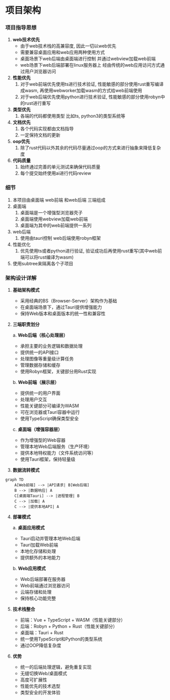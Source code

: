 # 项目架构

### 项目指导思想

1. **web技术优先**
    + 由于web技术栈的高兼容度, 因此一切以web优先
    + 需要兼容桌面应用和web应用两种使用方式
    + 桌面场景下web后端由桌面端进行控制 并通过webview加载web前端
    + web场景下web后端部署在linux服务器上 经由传统的web应用访问方式通过用户浏览器访问
2. **性能优先**
   1. 对于web前端优先使用ts进行技术验证, 性能敏感的部分使用rust重写编译成wasm, 再使用webworker加载wasm的方式给web前端使用
   2. 对于web后端优先使用python进行技术验证, 性能敏感的部分使用robyn中的rust进行重写
3. **类型优先**
   1. 各端的代码都使用类型 比如ts, python3的类型系统等
4. **文档优先**
   1. 各个代码实现都由文档指导
   2. 一定保持文档的更新
5. **oop优先**
   1. 除了rust代码以外其余的代码尽量通过oop的方式来进行抽象来降低复杂度
6. **代码质量**
   1. 始终通过完善的单元测试来确保代码质量
   2. 每个提交始终使用ai进行代码review

### 细节

1. 本项目由桌面端 web前端 和web后端 三端组成
2. 桌面端
   1. 桌面端是一个增强型浏览器壳子
   2. 桌面端使用webview加载web前端
   3. 桌面端为其中的web前端提供一系列
3. web后端
   1. 使用由tauri控制 web后端使用robyn框架
4. 性能优化
   1. 优先使用ts或者python进行验证, 验证成功后再使用rust重写(其中web前端可以将rust编译为wasm)
5. 使用subtree来隔离各个子项目

### 架构设计详解

1. **基础架构模式**
   - 采用经典的BS（Browser-Server）架构作为基础
   - 在桌面端场景下，通过Tauri提供增强能力
   - 保持Web版本和桌面版本的统一性和兼容性

2. **三端职责划分**

   a. **Web后端（核心处理层）**
      - 承担主要的业务逻辑和数据处理
      - 提供统一的API接口
      - 处理图像等重量级计算任务
      - 管理数据存储和缓存
      - 使用Robyn框架，关键部分用Rust实现

   b. **Web前端（展示层）**
      - 提供统一的用户界面
      - 处理用户交互
      - 性能关键部分可编译为WASM
      - 可在浏览器或Tauri容器中运行
      - 使用TypeScript确保类型安全

   c. **桌面端（增强容器层）**
      - 作为增强型的Web容器
      - 管理本地Web后端服务（生产环境）
      - 提供本地特权能力（文件系统访问等）
      - 使用Tauri框架，保持轻量级

3. **数据流转模式**
```mermaid
graph TD
    A[Web前端] --> |API请求| B[Web后端]
    B --> |数据响应| A
    C[桌面端Tauri] --> |进程管理| B
    C --> |加载| A
    C --> |提供本地API| A
```

4. **部署模式**
   
   a. **桌面应用模式**
      - Tauri启动并管理本地Web后端
      - Tauri加载Web前端
      - 本地化存储和处理
      - 提供额外的本地能力

   b. **Web应用模式**
      - Web后端部署在服务器
      - Web前端通过浏览器访问
      - 云端存储和处理
      - 保持核心功能完整

5. **技术栈整合**
   - 前端：Vue + TypeScript + WASM（性能关键部分）
   - 后端：Robyn + Python + Rust（性能关键部分）
   - 桌面端：Tauri + Rust
   - 统一使用TypeScript和Python的类型系统
   - 通过OOP降低复杂度

6. **优势**
   - 统一的后端处理逻辑，避免重复实现
   - 无缝切换Web/桌面模式
   - 高度可扩展性
   - 性能优先的技术选型
   - 类型安全的开发体验